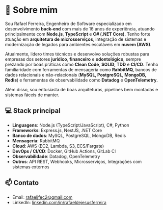 
# 👋 Sobre mim

Sou Rafael Ferreira, Engenheiro de Software especializado em desenvolvimento **back-end** com mais de 16 anos de experiência, atuando principalmente com **Node.js**, **TypeScript** e **C# (.NET Core)**. Tenho forte atuação em **arquitetura de microsserviços**, integração de sistemas e modernização de legados para ambientes escaláveis em **nuvem (AWS)**.

Atualmente, lidero times técnicos e desenvolvo soluções robustas para empresas dos setores **jurídico**, **financeiro** e **odontológico**, sempre prezando por boas práticas como **Clean Code**, **SOLID**, **TDD** e **CI/CD**. Tenho familiaridade com ferramentas de mensageria como **RabbitMQ**, bancos de dados relacionais e não-relacionais (**MySQL, PostgreSQL, MongoDB, Redis**) e ferramentas de observabilidade como **Datadog** e **OpenTelemetry**.

Além disso, sou entusiasta de boas arquiteturas, pipelines bem montadas e sistemas fáceis de manter.

## 💻 Stack principal

- **Linguagens**: Node.js (TypeScript/JavaScript), C#, Python
- **Frameworks**: Express.js, NestJS, .NET Core
- **Banco de dados**: MySQL, PostgreSQL, MongoDB, Redis
- **Mensageria**: RabbitMQ
- **Cloud**: AWS (EC2, Lambda, S3, ECS/Fargate)
- **DevOps / CI/CD**: Docker, GitHub Actions, GitLab CI
- **Observabilidade**: Datadog, OpenTelemetry
- **Outros**: API REST, Webhooks, Microsserviços, Integrações com sistemas externos

## 📫 Contato

- Email: [rafaeljfec2@gmail.com](mailto:rafaeljfec2@gmail.com)  
- LinkedIn: [linkedin.com/in/rafaeldejesusferreira](https://www.linkedin.com/in/rafaeldejesusferreira)
